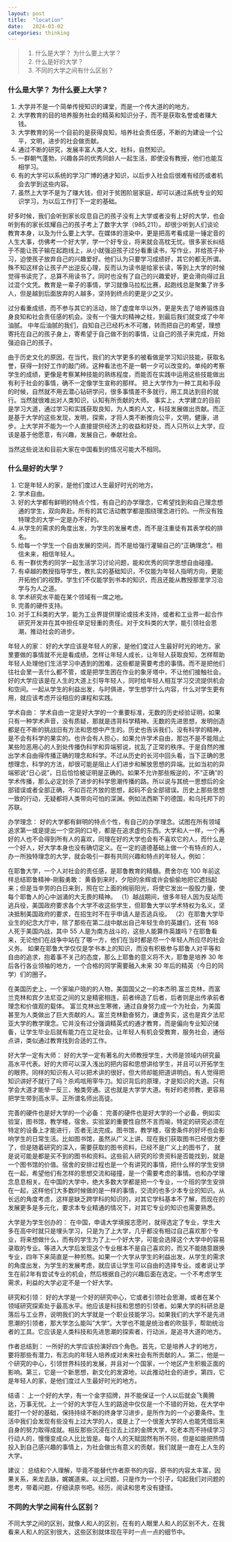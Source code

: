 ```yaml
---
layout: post
title:  "location"
date:   2024-03-02
categories: thinking
---
```


> 1. 什么是大学？ 为什么要上大学？
> 2. 什么是好的大学？
> 3. 不同的大学之间有什么区别？


### 什么是大学？ 为什么要上大学？
1. 大学并不是一个简单传授知识的课堂，而是一个传大道的的地方。
2. 大学教育的目的培养服务社会的精英和知识分子，而不是获取名誉或者赚大钱。
3. 大学教育的另一个目前的是获得良知，培养社会责任感，不断的为建设一个公平，文明，进步的社会做贡献。
4. 通过不断的研究，发展丰富人类人文，社科，自然知识。
5. 一群朝气蓬勃，兴趣各异的优秀同龄人一起生活，即使没有教授，他们也能互相学习。
6. 有的大学可以系统的学习广博的通才知识，以后步入社会后很难有经历或者机会去学到这些内容。
7. 虽然上大学不是为了赚大钱，但对于贫困阶层家庭，却可以通过系统专业的知识学习，为以后工作打下一定的基础。

好多时候，我们会听到家长叹息自己的孩子没有上大学或者没有上好的大学，也会听到有的家长炫耀自己的孩子考上了数字大学（985,211）。却很少听到人们谈论教育本身，以及为什么要上大学。在媒体的渲染中，更是把高考看成是一锤定音的人生大事，仿佛考一个好大学，学一个好专业，将来就会高枕无忧。很多家长纠结于不能让孩子输在起跑线上，从小就强迫孩子过分看重读书，写作业，并给孩子补习，迫使孩子放弃自己的兴趣爱好。他们认为只要学习成绩好，其它的都无所谓。殊不知这样会让孩子产出逆反心理，反而认为读书是给家长读，等到上大学的时候觉得书读完了，总算不用读书了。同时也没有了自己的兴趣爱好，更会滑向得过且过混个文凭。教育是一辈子的事情，学习就像马拉松比赛，起跑线总是聚集了许多人，但是越到后面放弃的人越多，坚持到终点的更是少之又少。

过分看重成绩，而不参与其它的活动，除了虚度年华以外，更是失去了培养锻炼自身良知和社会责任感的机会。没有一个强大的精神之柱，到最后我们就变成了中年油腻。 中年后油腻的我们，自知自己已经朽木不可雕，转而把自己的希望，理想寄托在自己的孩子身上，寄希望于自己做不到的事情，让自己的孩子来完成，开始强迫自己的孩子。

由于历史文化的原因，在当代，我们的大学更多的被看做是学习知识技能，获取名誉，获得一封好工作的敲门砖。这种看法也不是一朝一夕可以改变的。单纯的考察学生的成绩，更像是考察某种技能的熟练程度，而能否在实践中运用这些技能做出有利于社会的事情，确不一定像学生宣称的那样。
把上大学作为一种工具和手段的时候，自然就不用去潜心钻研学问，很多事情差不多就行，用工具达到目的就行。当然就很难出对人类知识，认知有所贡献的大师。
事实上，大学建立的目前是学习大道，通过学习和实践获取良知，为人类的人文，科技发展做出贡献。而正是基于大学的这些发现，发明，探索，才将人类不断推向公平，文明，健康，进步。上大学并不能为一个人直接提供经济上的收益和好处，而人只所以上大学，应该是基于他愿意，有兴趣，发展自己，奉献社会。

当然这些说法和目前大家在中国看到的情况可能大不相同。


### 什么是好的大学？
1. 它是年轻人的家，是他们度过人生最好时光的地方。
2. 学术自由。
3. 好的大学都有鲜明的特点个性，有自己的办学理念，它希望找到和自己理念想通的学生，双向奔赴。所有的其它活动教学都是围绕理念进行的。一所没有独特理念的大学一定是办不好的。
4. 从学生的需求的角度出发，为学生的发展考虑，而不是注重徒有其表学校的排名。
5. 给每一个学生一个自由发展的空间，而不是给强行灌输自己的“正确理念”。相信未来，相信年轻人。
6. 有一群优秀的同学一起生活学习讨论问题，能和优秀的同学思想自由碰撞。
7. 有卓越的教授指导学生，教扎实的基础知识，不仅能为年轻人指明方向，更能开拓他们的视野。学生们不仅能学到书本的知识，而且还能从教授那里学习治学与为人之道。
8. 学术研究水平能在某个领域有一席之地。
9. 完善的硬件支持。
10. 对于工科类的大学，能为工业界提供理论或技术支持，或者和工业界一起合作研究开发并在其中担任举足轻重的责任。对于文科类的大学，能引领社会思潮，推动社会的进步。

年轻人的家：
好的大学应该是年轻人的家，是他们度过人生最好时光的地方。家里要做的事情就不光是看成绩，怎样让年轻人成长，让年轻人获取良知，怎样帮助年轻人处理他们生活学习中遇到的困难，这些都是需要考虑的事情。而不是把他们往社会里一丢什么都不管，或是把学生困在作业的象牙塔中，不让他们接触社会。好的大学应该是在人生的大道上引导年轻人，同时给年轻人相互学习交流提供机会和空间。一起从学生的利益出发，与时俱进，学生想学什么内容，什么对学生更有用，就应该考虑开设相应的课程和实践。

学术自由：
学术自由一定是好大学的一个重要标准，无数的历史经验证明，如果只有一种学术声音，没有质疑，那就是违背科学精神。无数的先进思想，发明创造都是在不断的挑战旧有方法和思想中产生的。历史也告诉我们，没有科学的精神，是不会有科学的果实的。也许会有人担心，如果允许学术自由，那岂不是不能阻止某些险恶用心的人到处传播伪科学和异端邪说，扰乱了正常的秩序。于是自然的推出学术自由得传播正确的理念和科学。不过从历史的长河中回头看，当下正确的思想理念，科学的方法，却很可能是阻止人们进步和解放思想的异端。比如当初的异端邪说“日心说”，日后恰恰被证明是正确的。如果不允许那些叛逆的，不“正确”的学术传播，那么必定封杀了进步的科学思潮传播的路。所以说与其统一思想后的全部错误或者全部正确，不如百花齐放的思想，起码不会全部错误。历史上那些思想一致的行动，无疑都将人类带向可怕的深渊。例如法西斯下的德国，和乌托邦下的苏联。

办学理念：
好的大学都有鲜明的特点个性，有自己的办学理念。试图在所有领域追求第一或是提出一个空洞的口号，都是在追求虚的东西。大学和人一样，一个再好的人也不会得到所有人的喜欢，同理在好的大学也会有不喜欢它的人，而什么是一个好人，好大学本身也没有确切定义。在一定的道德基础上做一个有特点的人，办一所独特理念的大学，就会吸引一群有共同兴趣和特点的年轻人。例如：

在耶鲁大学，一个人对社会的责任感，是耶鲁教育的精髓。费舍尔在 100 年前这样总结耶鲁精神-刚毅勇敢： 黄昏到来时，夕阳的余辉或许会偷偷地把它遮挡起来；但是当辛劳的白日来到，照在它上面的绚丽阳光，将使它发出一股股力量，使每个耶鲁人的心中汹涌的大无畏的精神。 
（1）越战期间，很多年轻人因为反站而逃兵役，美国政府要求各个大学不收这些学生，但耶鲁大学以学术特权为名义，坚决抵制美国政府的要求，在招生时不在乎申请人是否逃兵役。
（2）在耶鲁大学毕业生的纪念大厅中，除了那些在第二战中献出自己年轻生命的英雄们，还有 168 人死于美国内战，其中 55 人是为南方战斗的，这些人能算作英雄吗？在耶鲁看来，无论他们在战争中站在了哪一方，他们在当时都是尽一个年轻人所应尽的社会义务。
如果在耶鲁大学仅仅是学书本上的知识，而没有积极参与耶鲁人对平等和自由的追求，抱着事不关己的态度，那么上耶鲁的意义将不大，耶鲁是培养 30 年后各行各业领袖的地方，一个合格的同学需要融入未来 30 年后的精英（今日的同学）们的圈子。

在美国历史上，一个家喻户晓的的人物，美国国父之一的本杰明.富兰克林，而富兰克林和宾夕法尼亚之间的又是精密相连，前者缔造了后者，后者则是出传承前者理念和价值观的载体。 富兰克林出生寒微，通过自身努力成一个为社会，为美国甚至为人类做出了巨大贡献的人。富兰克林勤奋努力，谦虚务实，这也是宾夕法尼亚大学的教学理念。它并没有过分强调精英式的通才教育，而是偏向专业知识储备，让学生毕业后就有能力在立足社会。让年轻人有机会受教育，服务社会，通俗点讲，类似通过教育找到合适的工作。

好大学一定有大师：
好的大学一定有著名的大师教授学生，大师是领域内研究最高水平代表。好的大师可以深入浅出的把内容和思想讲给学生，并且可以开拓学生的眼界。同样的知识有人可以把术讲的很好，但大师却能把道讲明白。有人觉得把知识讲好不就行了吗？杀鸡唁用宰牛刀。知识背后的原理，才是知识的大道。只有学会大道才能举一反三，触类旁通。这也就是大学学大道。有好的老师教，更容易把学生带到高水平。正所谓名师出高徒。

完善的硬件也是好大学的一个必备：
完善的硬件也是好大学的一个必备，例如实验室，图书馆，教学楼，宿舍。实验室的重要性自然不言而喻，特定的研究必须在特定的设备上才能进行，否者无法完成。图书馆，教学楼，宿舍条件的好坏也会影响学生的日常生活。比如图书馆，虽然从广义上讲，现在我们获取图书已经很方便了，但是随着研究的深入，需要获取的图书资料，已经不是广义上的图书了，
就是说可能是都是买不到的图书和资料。这些前人研究的珍贵资料是否能找到，就是一个图书馆的价值。宿舍的安排过程也是一个有讲究的事情，把什么样的学生安排在一起，希望他们有怎样的思想交流和碰撞，是一个需要考虑的事情。也和办学理念息息相关。在中国的大学中，绝大多数大学都是把一个专业，一个班的学生安排在一起，这样他们大多数时候做的是一样的事情，交流的也多少本专业的知识。从长远的角度考虑，这样是缺乏跨学科的知识的，对其它学科基本不了解，而现在的发展更多是多元化，要求本专业精通的情况下，对其它专业的知识也需要熟悉。

大学是为学生创办的：
在中国，申请大学填报志愿时，就得选定了专业，学生大多在高中时就只是埋头学习，只是为了上大学，几乎都没有相过自己喜欢那个专业，将来想做什么，而有的学生为了上一个好大学，可能会选择这个大学中的容易录取的专业。等进入大学后发现这个专业根本不是自己喜欢的，而又不能随意跟换专业，四年下来简直是一种煎熬。如果一个大学从学生的利益出发，从学生的需求的角度出发，为学生的发展考虑，就应该让学生可以自由的选择专业。或者说让学生在前2年有尝试专业的机会，然后根据自己的兴趣后面在选定。一个不考虑学生需求，利益的大学必定不是一个好大学。

研究和引领：
好的大学是一个好的研究中心，它或者引领社会思潮，或者在某个领域研究探索处于最高水平。他应该是科技和思想的引领者。如果大学的科研总是落后与工业界，说明我们的大学就是一个职业技能学习。如果我们的大学不是先进思潮的引领者，那大学怎么能叫”大学“。大学也不能是统治者的吹鼓手，帮助统治者的工具。它应该是人类科技和先进思潮的探索者，行动派，是追寻大道的地方。

作者总结到：
一所好的大学应该扮演好四个角色。首先，它是培养人才的地方，要将那些有潜力，有志向的年轻人培养成对未来社会有所贡献的人。第二，他是一个研究的中心，引领世界科技的发展，并且对一个国家，一个地区产生积极正面的影响。第三，它是一个新思想，新文化的发源地，以此推动社会的进步。第四，它是年轻人的家，是他们度过人生最好时光的地方。

结语：
上一个好的大学，有一个金字招牌，并不能保证一个人以后就会飞黄腾达，万事无忧。上一个好的大学在人生的路途中仅仅是一个不错的开始，在大学中能打一个好的基础，保持持续不断的终身学习进步，是所作为的一个必要条件。生活中我们会发现有些没有上过大学的人，或是上了一个很差大学的人也能凭借后来自身的努力取得成就。相反那些沉浸在过去上过的金牌大学，吃老本而不持续学习行动人的，慢慢变成众人比比皆是。每个人的天赋固然有所不同，但是如能把热情投入到自己感兴趣的事情上，为社会做出有意义的贡献，我们就是一直在上人生的大学。

建议：
总结和个人理解，毕竟不能替代作者原书的内容，原书的内容太丰富，因果关系，来龙去脉，娓娓道来。以上问题，只是作为一个引子，勾起我们对问题的思考，带着问题，仔细读原书吧。经历，阅读和思考没有捷径。

### 不同的大学之间有什么区别？

不同大学之间的区别，就像人和人的区别，在有的人眼里人和人的区别不大，在我看来人和人的区别很大，这些区别就体现在平时一点一点的细节中。